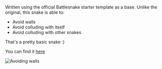 Written using the official Battlesnake starter template as a base.
Unlike the original, this snake is able to:
- Avoid walls
- Avoid colluding with itself
- Avoid colluding with other snakes

That's a pretty basic snake :)

You can find it [here](https://play.battlesnake.com/u/doodoal/smarter-dummy/)

![Avoiding walls](https://exporter.battlesnake.com/games/e18de708-e1fb-47e8-a23b-0dd1eb5baf03/gif)

